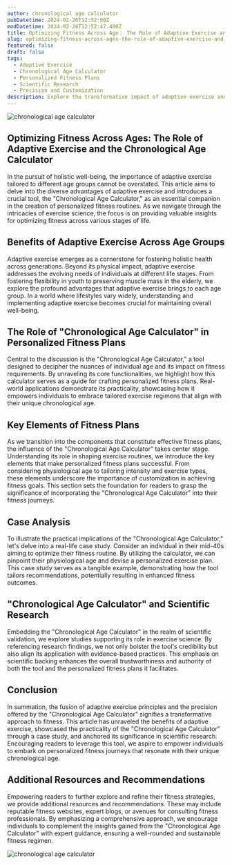 ```yaml
---
author: chronological age calculator
pubDatetime: 2024-02-26T12:52:00Z
modDatetime: 2024-02-26T12:52:47.400Z
title: Optimizing Fitness Across Age： The Role of Adaptive Exercise and the Chronological Age Calculator
slug: optimizing-fitness-across-ages-the-role-of-adaptive-exercise-and-the-chronological-age-calculator
featured: false
draft: false
tags:
  - Adaptive Exercise
  - Chronological Age Calculator
  - Personalized Fitness Plans
  - Scientific Research
  - Precision and Customization
description: Explore the transformative impact of adaptive exercise and the Chronological Age Calculator on personalized fitness plans. Unveil the benefits across age groups, supported by scientific research. Empower your fitness journey with precision and customizati-chronological age calculator
---
```


![chronological age calculator](@assets/images/article-image1-21.jpg)

## Optimizing Fitness Across Ages: The Role of Adaptive Exercise and the Chronological Age Calculator

In the pursuit of holistic well-being, the importance of adaptive exercise tailored to different age groups cannot be overstated. This article aims to delve into the diverse advantages of adaptive exercise and introduces a crucial tool, the "Chronological Age Calculator," as an essential companion in the creation of personalized fitness routines. As we navigate through the intricacies of exercise science, the focus is on providing valuable insights for optimizing fitness across various stages of life.

## Benefits of Adaptive Exercise Across Age Groups

Adaptive exercise emerges as a cornerstone for fostering holistic health across generations. Beyond its physical impact, adaptive exercise addresses the evolving needs of individuals at different life stages. From fostering flexibility in youth to preserving muscle mass in the elderly, we explore the profound advantages that adaptive exercise brings to each age group. In a world where lifestyles vary widely, understanding and implementing adaptive exercise becomes crucial for maintaining overall well-being.

## The Role of "Chronological Age Calculator" in Personalized Fitness Plans

Central to the discussion is the "Chronological Age Calculator," a tool designed to decipher the nuances of individual age and its impact on fitness requirements. By unraveling its core functionalities, we highlight how this calculator serves as a guide for crafting personalized fitness plans. Real-world applications demonstrate its practicality, showcasing how it empowers individuals to embrace tailored exercise regimens that align with their unique chronological age.

## Key Elements of Fitness Plans

As we transition into the components that constitute effective fitness plans, the influence of the "Chronological Age Calculator" takes center stage. Understanding its role in shaping exercise routines, we introduce the key elements that make personalized fitness plans successful. From considering physiological age to tailoring intensity and exercise types, these elements underscore the importance of customization in achieving fitness goals. This section sets the foundation for readers to grasp the significance of incorporating the "Chronological Age Calculator" into their fitness journeys.

## Case Analysis

To illustrate the practical implications of the "Chronological Age Calculator," let's delve into a real-life case study. Consider an individual in their mid-40s aiming to optimize their fitness routine. By utilizing the calculator, we can pinpoint their physiological age and devise a personalized exercise plan. This case study serves as a tangible example, demonstrating how the tool tailors recommendations, potentially resulting in enhanced fitness outcomes.

## "Chronological Age Calculator" and Scientific Research

Embedding the "Chronological Age Calculator" in the realm of scientific validation, we explore studies supporting its role in exercise science. By referencing research findings, we not only bolster the tool's credibility but also align its application with evidence-based practices. This emphasis on scientific backing enhances the overall trustworthiness and authority of both the tool and the personalized fitness plans it facilitates.

## Conclusion

In summation, the fusion of adaptive exercise principles and the precision offered by the "Chronological Age Calculator" signifies a transformative approach to fitness. This article has unraveled the benefits of adaptive exercise, showcased the practicality of the "Chronological Age Calculator" through a case study, and anchored its significance in scientific research. Encouraging readers to leverage this tool, we aspire to empower individuals to embark on personalized fitness journeys that resonate with their unique chronological age.

## Additional Resources and Recommendations

Empowering readers to further explore and refine their fitness strategies, we provide additional resources and recommendations. These may include reputable fitness websites, expert blogs, or avenues for consulting fitness professionals. By emphasizing a comprehensive approach, we encourage individuals to complement the insights gained from the "Chronological Age Calculator" with expert guidance, ensuring a well-rounded and sustainable fitness regimen.

![chronological age calculator](@assets/images/article-image1-22.jpg)
